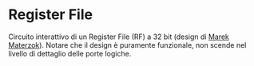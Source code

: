 # Register File

Circuito interattivo di un Register File (RF) a 32 bit (design di [Marek Materzok](https://github.com/tilk)). Notare che il design è puramente funzionale, non scende nel livello di dettaglio delle porte logiche.
<div id="sheas_container_registerfile"><div style="width:100%; height:100%"><div class="loader"></div></div></div>
